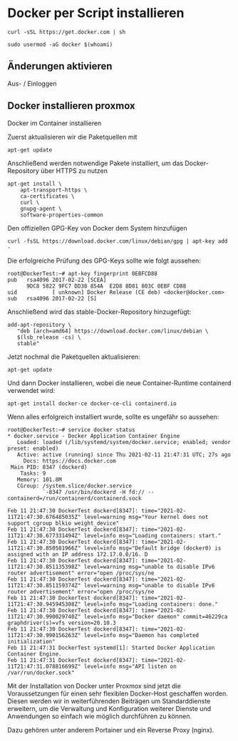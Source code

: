 # Docker per Script installieren

```
curl -sSL https://get.docker.com | sh
```

```
sudo usermod -aG docker $(whoami)
```

## Änderungen aktivieren
Aus- / Einloggen

## Docker installieren proxmox

Docker im Container installieren

Zuerst aktualisieren wir die Paketquellen mit
```
apt-get update
```
Anschließend werden notwendige Pakete installiert, um das Docker-Repository über HTTPS zu nutzen
```
apt-get install \
    apt-transport-https \
    ca-certificates \
    curl \
    gnupg-agent \
    software-properties-common
```
Den offiziellen GPG-Key von Docker dem System hinzufügen
```
curl -fsSL https://download.docker.com/linux/debian/gpg | apt-key add -
```
Die erfolgreiche Prüfung des GPG-Keys sollte wie folgt aussehen:
```
root@DockerTest:~# apt-key fingerprint 0EBFCD88
pub   rsa4096 2017-02-22 [SCEA]
      9DC8 5822 9FC7 DD38 854A  E2D8 8D81 803C 0EBF CD88
uid           [ unknown] Docker Release (CE deb) <docker@docker.com>
sub   rsa4096 2017-02-22 [S]
```
Anschließend wird das stable-Docker-Repository hinzugefügt:
```
add-apt-repository \
   "deb [arch=amd64] https://download.docker.com/linux/debian \
   $(lsb_release -cs) \
   stable"
```
Jetzt nochmal die Paketquellen aktualisieren:
```
apt-get update
```
Und dann Docker installieren, wobei die neue Container-Runtime containerd verwendet wird:
```
apt-get install docker-ce docker-ce-cli containerd.io
```
Wenn alles erfolgreich installiert wurde, sollte es ungefähr so aussehen:
```
root@DockerTest:~# service docker status
* docker.service - Docker Application Container Engine
   Loaded: loaded (/lib/systemd/system/docker.service; enabled; vendor preset: enabled)
   Active: active (running) since Thu 2021-02-11 21:47:31 UTC; 27s ago
     Docs: https://docs.docker.com
 Main PID: 8347 (dockerd)
    Tasks: 9
   Memory: 101.8M
   CGroup: /system.slice/docker.service
           `-8347 /usr/bin/dockerd -H fd:// --containerd=/run/containerd/containerd.sock
 
Feb 11 21:47:30 DockerTest dockerd[8347]: time="2021-02-11T21:47:30.676485035Z" level=warning msg="Your kernel does not support cgroup blkio weight_device"
Feb 11 21:47:30 DockerTest dockerd[8347]: time="2021-02-11T21:47:30.677331494Z" level=info msg="Loading containers: start."
Feb 11 21:47:30 DockerTest dockerd[8347]: time="2021-02-11T21:47:30.850581966Z" level=info msg="Default bridge (docker0) is assigned with an IP address 172.17.0.0/16. D
Feb 11 21:47:30 DockerTest dockerd[8347]: time="2021-02-11T21:47:30.851135398Z" level=warning msg="unable to disable IPv6 router advertisement" error="open /proc/sys/ne
Feb 11 21:47:30 DockerTest dockerd[8347]: time="2021-02-11T21:47:30.851159374Z" level=warning msg="unable to disable IPv6 router advertisement" error="open /proc/sys/ne
Feb 11 21:47:30 DockerTest dockerd[8347]: time="2021-02-11T21:47:30.945945308Z" level=info msg="Loading containers: done."
Feb 11 21:47:30 DockerTest dockerd[8347]: time="2021-02-11T21:47:30.990029740Z" level=info msg="Docker daemon" commit=46229ca graphdriver(s)=vfs version=20.10.3
Feb 11 21:47:30 DockerTest dockerd[8347]: time="2021-02-11T21:47:30.990156263Z" level=info msg="Daemon has completed initialization"
Feb 11 21:47:31 DockerTest systemd[1]: Started Docker Application Container Engine.
Feb 11 21:47:31 DockerTest dockerd[8347]: time="2021-02-11T21:47:31.078816699Z" level=info msg="API listen on /var/run/docker.sock"
```
Mit der Installation von Docker unter Proxmox sind jetzt die Voraussetzungen für einen sehr flexiblen Docker-Host geschaffen worden. Diesen werden wir in weiterführenden Beiträgen um Standarddienste erweitern, um die Verwaltung und Konfiguration weiterer Dienste und Anwendungen so einfach wie möglich durchführen zu können.

Dazu gehören unter anderem Portainer und ein Reverse Proxy (nginx).
